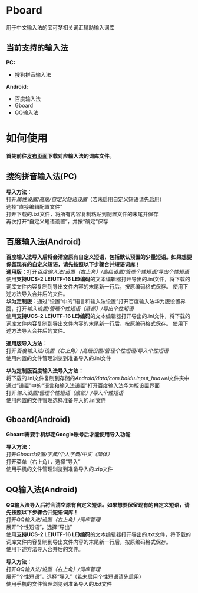 # Pboard
用于中文输入法的宝可梦相关词汇辅助输入词库

当前支持的输入法
---
**PC:**
* 搜狗拼音输入法

**Android:**
* 百度输入法
* Gboard
* QQ输入法

如何使用
===
**首先前往[发布页面](https://github.com/MarkussLugia/Pboard/releases)下载对应输入法的词库文件。**

搜狗拼音输入法(PC)  
---
**导入方法：**  
打开*属性设置/高级/自定义短语设置*（若未启用自定义短语请先启用）  
选择“直接编辑配置文件”  
打开下载的.txt文件，将所有内容复制粘贴到配置文件的末尾并保存  
再次打开“自定义短语设置”，并按“确定”保存

百度输入法(Android)
---
**百度输入法导入后将会清空原有自定义短语，包括默认预置的少量短语。如果想要保留现有的自定义短语，请先按照以下步骤合并短语词库！**  
**通用版**：打开*百度输入法/设置（右上角）/高级设置/管理个性短语/导出个性短语*  
使用**支持UCS-2 LE(UTF-16 LE)编码**的文本编辑器打开导出的.ini文件，将下载的词库文件内容复制到导出文件内容的末尾新一行后，按原编码格式保存。
使用下述方法导入合并后的文件。   
**华为定制版**：通过“设置”中的“语言和输入法设置”打开百度输入法华为版设置界面，打开*输入设置/管理个性短语（底部）/导出个性短语*  
使用**支持UCS-2 LE(UTF-16 LE)编码**的文本编辑器打开导出的.ini文件，将下载的词库文件内容复制到导出文件内容的末尾新一行后，按原编码格式保存。
使用下述方法导入合并后的文件。   

**通用版导入方法：**  
打开*百度输入法/设置（右上角）/高级设置/管理个性短语/导入个性短语*  
使用内置的文件管理浏览到准备导入的.ini文件  

**华为定制版百度输入法导入方法：**  
将下载的.ini文件复制到存储的*Android/data/com.baidu.input_huawei*文件夹中   
通过“设置”中的“语言和输入法设置”打开百度输入法华为版设置界面   
打开*输入设置/管理个性短语（底部）/导入个性短语*  
使用内置的文件管理选择准备导入的.ini文件  

Gboard(Android)
---
**Gboard需要手机绑定Google账号后才能使用导入功能**  

**导入方法：**  
打开*Gboard设置/字典/个人字典/中文（简体）*  
打开菜单（右上角），选择“导入”  
使用手机的文件管理浏览到准备导入的.zip文件  

QQ输入法(Android)
---
**QQ输入法导入后将会清空原有自定义短语。如果想要保留现有的自定义短语，请先按照以下步骤合并短语词库！**  
打开*QQ输入法/设置（右上角）/词库管理*  
展开“个性短语”，选择“导出”   
使用**支持UCS-2 LE(UTF-16 LE)编码**的文本编辑器打开导出的.txt文件，将下载的词库文件内容复制到导出文件内容的末尾新一行后，按原编码格式保存。   
使用下述方法导入合并后的文件。   

**导入方法：**  
打开*QQ输入法/设置（右上角）/词库管理*  
展开“个性短语”，选择“导入”（若未启用个性短语请先启用）  
使用手机的文件管理浏览到准备导入的.txt文件  
